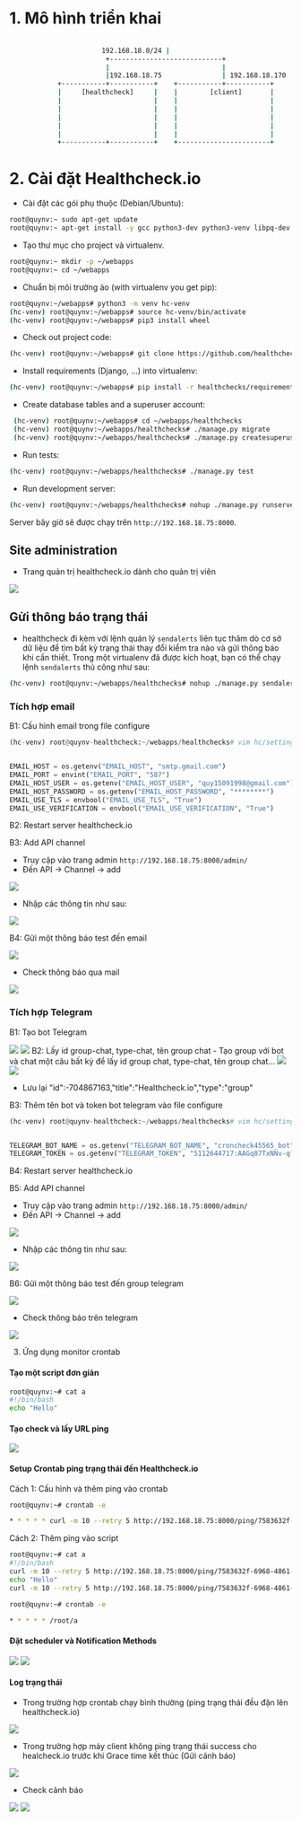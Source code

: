 # 1. Mô hình triển khai

```sh
 
                       192.168.18.0/24 |
                        +----------------------------+
                        |                            |                                                     
                        |192.168.18.75               | 192.168.18.170                   
            +-----------+-----------+    +-----------+-----------+    
            |     [healthcheck]     |    |        [client]       |     
            |                       |    |                       |  
            |                       |    |                       |  
            |                       |    |                       |    
            |                       |    |                       |    
            |                       |    |                       |    
            +-----------+-----------+    +-----------------------+      
```

# 2. Cài đặt Healthcheck.io


* Cài đặt các gói phụ thuộc (Debian/Ubuntu):
```sh
root@quynv:~ sudo apt-get update
root@quynv:~ apt-get install -y gcc python3-dev python3-venv libpq-dev
```
* Tạo thư mục cho project và virtualenv.
  
```sh
root@quynv:~ mkdir -p ~/webapps
root@quynv:~ cd ~/webapps
```
* Chuẩn bị môi trường ảo (with virtualenv you get pip):
```sh
root@quynv:~/webapps# python3 -m venv hc-venv
(hc-venv) root@quynv:~/webapps# source hc-venv/bin/activate
(hc-venv) root@quynv:~/webapps# pip3 install wheel
```
* Check out project code:
```sh
(hc-venv) root@quynv:~/webapps# git clone https://github.com/healthchecks/healthchecks.git
```
* Install requirements (Django, ...) into virtualenv:
```sh
(hc-venv) root@quynv:~/webapps# pip install -r healthchecks/requirements.txt
```

* Create database tables and a superuser account:
```sh
 (hc-venv) root@quynv:~/webapps# cd ~/webapps/healthchecks
 (hc-venv) root@quynv:~/webapps/healthchecks# ./manage.py migrate
 (hc-venv) root@quynv:~/webapps/healthchecks# ./manage.py createsuperuser
```
 
* Run tests:
```sh
(hc-venv) root@quynv:~/webapps/healthchecks# ./manage.py test
```
* Run development server:
```sh
(hc-venv) root@quynv:~/webapps/healthchecks# nohup ./manage.py runserver 192.168.18.75:8000 &
```
Server bây giờ sẽ được chạy trên `http://192.168.18.75:8000`.

## Site administration

- Trang quản trị healthcheck.io dành cho quản trị viên

 <img src="https://github.com/lean15998/healthcheck.io/blob/main/images/32.png" />

## Gửi thông báo trạng thái

- healthcheck đi kèm với lệnh quản lý `sendalerts` liên tục thăm dò cơ sở dữ liệu để tìm bất kỳ trạng thái thay đổi kiểm tra nào và gửi thông báo khi cần thiết. Trong một virtualenv đã được kích hoạt, bạn có thể chạy lệnh `sendalerts` thủ công như sau:

```sh
(hc-venv) root@quynv:~/webapps/healthchecks# nohup ./manage.py sendalerts &
```

### Tích hợp email

B1: Cấu hình email trong file configure

```python
(hc-venv) root@quynv-healthcheck:~/webapps/healthchecks# vim hc/settings.py


EMAIL_HOST = os.getenv("EMAIL_HOST", "smtp.gmail.com")
EMAIL_PORT = envint("EMAIL_PORT", "587")
EMAIL_HOST_USER = os.getenv("EMAIL_HOST_USER", "quy15091998@gmail.com")
EMAIL_HOST_PASSWORD = os.getenv("EMAIL_HOST_PASSWORD", "********")
EMAIL_USE_TLS = envbool("EMAIL_USE_TLS", "True")
EMAIL_USE_VERIFICATION = envbool("EMAIL_USE_VERIFICATION", "True")
```
B2: Restart server healthcheck.io

B3: Add API channel
 - Truy cập vào trang admin `http://192.168.18.75:8000/admin/`
 - Đến  API -> Channel -> add
  
 <img src="https://github.com/lean15998/healthcheck.io/blob/main/images/06.png" />
 
 
 - Nhập các thông tin như sau:
 
<img src="https://github.com/lean15998/healthcheck.io/blob/main/images/10.png" />

B4: Gửi một thông báo test đến email

<img src="https://github.com/lean15998/healthcheck.io/blob/main/images/11.png" />

- Check thông báo qua mail

<img src="https://github.com/lean15998/healthcheck.io/blob/main/images/12.png" />

### Tích hợp Telegram

B1: Tạo bot Telegram

<img src="https://github.com/lean15998/healthcheck.io/blob/main/images/01.png" />

<img src="https://github.com/lean15998/healthcheck.io/blob/main/images/02.png" />
B2: Lấy id group-chat, type-chat, tên group chat 
- Tạo group với bot và chat một câu bất kỳ để lấy id group chat, type-chat, tên group chat...
 
<img src="https://github.com/lean15998/healthcheck.io/blob/main/images/04.png" />

<img src="https://github.com/lean15998/healthcheck.io/blob/main/images/05.png" />

- Lưu lại "id":-704867163,"title":"Healthcheck.io","type":"group"

B3: Thêm tên bot và token bot telegram vào file configure

```python
(hc-venv) root@quynv-healthcheck:~/webapps/healthchecks# vim hc/settings.py


TELEGRAM_BOT_NAME = os.getenv("TELEGRAM_BOT_NAME", "croncheck45565_bot")
TELEGRAM_TOKEN = os.getenv("TELEGRAM_TOKEN", "5112644717:AAGq87TxNNv-qfXF8-aIkBmBAXRl-TCOfzA")
```
B4: Restart server healthcheck.io


B5: Add API channel
 - Truy cập vào trang admin `http://192.168.18.75:8000/admin/`
 - Đến  API -> Channel -> add
  
 <img src="https://github.com/lean15998/healthcheck.io/blob/main/images/06.png" />
 
 
 - Nhập các thông tin như sau:
 
<img src="https://github.com/lean15998/healthcheck.io/blob/main/images/07.png" />

B6: Gửi một thông báo test đến group telegram

<img src="https://github.com/lean15998/healthcheck.io/blob/main/images/08.png" />

- Check thông báo trên telegram

<img src="https://github.com/lean15998/healthcheck.io/blob/main/images/09.png" />


3. Ứng dụng monitor crontab

#### Tạo một script đơn giản

```sh
root@quynv:~# cat a
#!/bin/bash
echo "Hello"
```

#### Tạo check và lấy URL ping
<img src="https://github.com/lean15998/healthcheck.io/blob/main/images/25.png" />

#### Setup Crontab ping trạng thái đến Healthcheck.io

Cách 1: Cấu hình và thêm ping vào crontab

```sh
root@quynv:~# crontab -e

* * * * * curl -m 10 --retry 5 http://192.168.18.75:8000/ping/7583632f-6968-4861-9f91-8af0c71de31f/start && /root/a && curl -m 10 --retry 5 http://192.168.18.75:8000/ping/7583632f-6968-4861-9f91-8af0c71de31f
```

Cách 2: Thêm ping vào script

```sh
root@quynv:~# cat a
#!/bin/bash
curl -m 10 --retry 5 http://192.168.18.75:8000/ping/7583632f-6968-4861-9f91-8af0c71de31f/start
echo "Hello"
curl -m 10 --retry 5 http://192.168.18.75:8000/ping/7583632f-6968-4861-9f91-8af0c71de31f

root@quynv:~# crontab -e

* * * * * /root/a 
```

#### Đặt scheduler và Notification Methods

<img src="https://github.com/lean15998/healthcheck.io/blob/main/images/26.png" />
<img src="https://github.com/lean15998/healthcheck.io/blob/main/images/27.png" />

#### Log trạng thái

- Trong trường hợp crontab chạy bình thường (ping trạng thái đều đặn lên healthcheck.io)

<img src="https://github.com/lean15998/healthcheck.io/blob/main/images/28.png" />

- Trong trường hợp máy client không ping trạng thái success cho healcheck.io trước khi Grace time kết thúc (Gửi cảnh báo)

<img src="https://github.com/lean15998/healthcheck.io/blob/main/images/29.png" />

- Check cảnh báo

<img src="https://github.com/lean15998/healthcheck.io/blob/main/images/30.png" />

<img src="https://github.com/lean15998/healthcheck.io/blob/main/images/31.png" />
